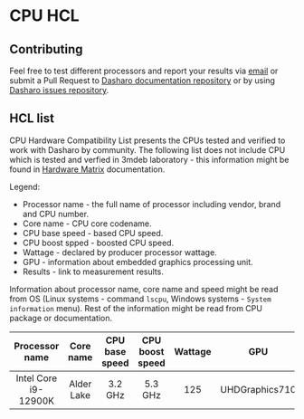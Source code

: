 # CPU HCL

## Contributing

Feel free to test different processors and report your results via
[email](mailto:contact@dasharo.com) or submit a Pull Request to
[Dasharo documentation repository](https://github.com/Dasharo/docs) or by using
[Dasharo issues repository](https://github.com/Dasharo/dasharo-issues/issues).

## HCL list

CPU Hardware Compatibility List presents the CPUs tested and verified
to work with Dasharo by community. The following list does not include CPU
which is tested and verfied in 3mdeb laboratory - this information might be
found in [Hardware Matrix](../hardware-matrix.md) documentation.

Legend:
* Processor name - the full name of processor including vendor, brand and
    CPU number.
* Core name - CPU core codename.
* CPU base speed - based CPU speed.
* CPU boost spped - boosted CPU speed.
* Wattage - declared by producer processor wattage.
* GPU - information about embedded graphics processing unit.
* Results - link to measurement results.

Information about processor name, core name and speed might be read from OS
(Linux systems - command `lscpu`, Windows systems - `System information` menu).
Rest of the information might be read from CPU package or documentation.

| Processor name       | Core name   | CPU base speed | CPU boost speed | Wattage | GPU             | Results                |
|:--------------------:|:-----------:|:--------------:|:---------------:|:-------:|:---------------:|:----------------------:|
| Intel Core i9-12900K | Alder Lake  | 3.2 GHz        | 5.3 GHz         | 125     | UHDGraphics710  | [Qubes HCL reports][1] |

[1]: https://forum.qubes-os.org/t/msi-pro-z690-a-wifi-ddr4-with-alder-lake-12900k/11490/6
